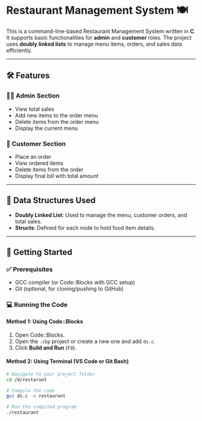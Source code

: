 # Restaurant Management System 🍽️

This is a command-line-based Restaurant Management System written in **C**. It supports basic functionalities for **admin** and **customer** roles. The project uses **doubly linked lists** to manage menu items, orders, and sales data efficiently.

---

## 🛠 Features

### 👨‍🍳 Admin Section
- View total sales
- Add new items to the order menu
- Delete items from the order menu
- Display the current menu

### 👤 Customer Section
- Place an order
- View ordered items
- Delete items from the order
- Display final bill with total amount

---

## 🧾 Data Structures Used
- **Doubly Linked List**: Used to manage the menu, customer orders, and total sales.
- **Structs**: Defined for each node to hold food item details.

---

## 🚀 Getting Started

### ✅ Prerequisites
- GCC compiler (or Code::Blocks with GCC setup)
- Git (optional, for cloning/pushing to GitHub)

### 💻 Running the Code

#### Method 1: Using Code::Blocks
1. Open Code::Blocks.
2. Open the `.cbp` project or create a new one and add `ds.c`.
3. Click **Build and Run** (`F9`).

#### Method 2: Using Terminal (VS Code or Git Bash)

```bash
# Navigate to your project folder
cd /d/restarunt

# Compile the code
gcc ds.c -o restaurant

# Run the compiled program
./restaurant

